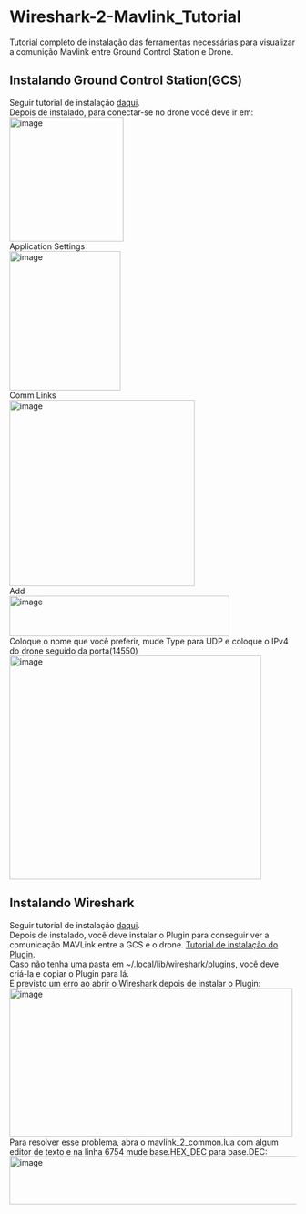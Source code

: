 # Wireshark-2-Mavlink_Tutorial
Tutorial completo de instalação das ferramentas necessárias para visualizar a comunição Mavlink entre Ground Control Station e Drone.

## Instalando Ground Control Station(GCS)

Seguir tutorial de instalação [daqui](https://docs.qgroundcontrol.com/master/en/qgc-user-guide/getting_started/download_and_install.html).\
Depois de instalado, para conectar-se no drone você deve ir em:\
<img width="200" height="218" alt="image" src="https://github.com/user-attachments/assets/073a4d7a-e403-4d5a-bfb2-93d25eaf6532" />\
Application Settings\
<img width="195" height="244" alt="image" src="https://github.com/user-attachments/assets/ee826a4b-d1fb-433a-b723-2df6194b53d2" />\
Comm Links\
<img width="325" height="326" alt="image" src="https://github.com/user-attachments/assets/2627965b-be67-4095-a653-cfde358a548d" />\
Add\
<img width="386" height="71" alt="image" src="https://github.com/user-attachments/assets/a24f3538-249d-4484-b419-60d32eeca839" />\
Coloque o nome que você preferir, mude Type para UDP e coloque o IPv4 do drone seguido da porta(14550)\
<img width="442" height="392" alt="image" src="https://github.com/user-attachments/assets/ab9d9fa7-a54f-46eb-9b03-0b6edc05d78e" />




## Instalando Wireshark

Seguir tutorial de instalação [daqui](https://www.wireshark.org/docs/wsug_html_chunked/ChBuildInstallUnixInstallBins.html).\
Depois de instalado, você deve instalar o Plugin para conseguir ver a comunicação MAVLink entre a GCS e o drone. [Tutorial de instalação do Plugin](https://mavlink.io/en/guide/wireshark.html). \
Caso não tenha uma pasta em ~/.local/lib/wireshark/plugins, você deve criá-la e copiar o Plugin para lá. <br/>
É previsto um erro ao abrir o Wireshark depois de instalar o Plugin: \
<img width="497" height="261" alt="image" src="https://github.com/user-attachments/assets/3c31abe4-3a4c-4fad-939e-c24142658cdd" />\
Para resolver esse problema, abra o mavlink_2_common.lua com algum editor de texto e na linha 6754 mude base.HEX_DEC para base.DEC: \
<img width="879" height="84" alt="image" src="https://github.com/user-attachments/assets/b573f821-030d-47be-a416-8e1863f4a301" />





